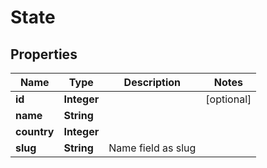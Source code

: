 
# State

## Properties
Name | Type | Description | Notes
------------ | ------------- | ------------- | -------------
**id** | **Integer** |  |  [optional]
**name** | **String** |  | 
**country** | **Integer** |  | 
**slug** | **String** | Name field as slug | 



